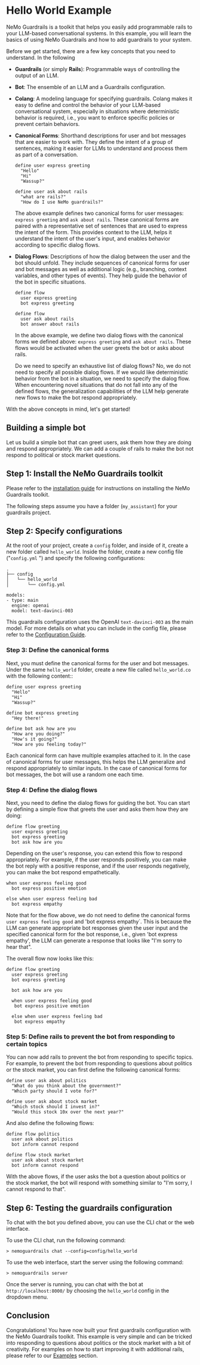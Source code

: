 # Hello World Example

NeMo Guardrails is a toolkit that helps you easily add programmable rails to your LLM-based conversational systems. In this example, you will learn the basics of using NeMo Guardrails and how to add guardrails to your system.

Before we get started, there are a few key concepts that you need to understand. In the following

- **Guardrails** (or simply **Rails**): Programmable ways of controlling the output of an LLM.

- **Bot**: The ensemble of an LLM and a Guardrails configuration.

- **Colang**: A modeling language for specifying guardrails. Colang makes it easy to define and control the behavior of your LLM-based conversational system, especially in situations where deterministic behavior is required, i.e., you want to enforce specific policies or prevent certain behaviors.

- **Canonical Forms**: Shorthand descriptions for user and bot messages that are easier to work with. They define the intent of a group of sentences, making it easier for LLMs to understand and process them as part of a conversation.

    ```
    define user express greeting
      "Hello"
      "Hi"
      "Wassup?"

    define user ask about rails
      "what are rails?"
      "How do I use NeMo guardrails?"
    ```

    The above example defines two canonical forms for user messages: `express greeting` and `ask about rails`. These canonical forms are paired with a representative set of sentences that are used to express the intent of the form. This provides context to the LLM, helps it understand the intent of the user's input, and enables behavior according to specific dialog flows.

- **Dialog Flows**: Descriptions of how the dialog between the user and the bot should unfold. They include sequences of canonical forms for user and bot messages as well as additional logic (e.g., branching, context variables, and other types of events). They help guide the behavior of the bot in specific situations.

    ```
    define flow
      user express greeting
      bot express greeting

    define flow
      user ask about rails
      bot answer about rails
    ```

    In the above example, we define two dialog flows with the canonical forms we defined above: `express greeting` and `ask about rails`. These flows would be activated when the user greets the bot or asks about rails.

    Do we need to specify an exhaustive list of dialog flows? No, we do not need to specify all possible dialog flows. If we would like deterministic behavior from the bot in a situation, we need to specify the dialog flow. When encountering novel situations that do not fall into any of the defined flows, the generalization capabilities of the LLM help generate new flows to make the bot respond appropriately.

With the above concepts in mind, let's get started!

## Building a simple bot

Let us build a simple bot that can greet users, ask them how they are doing and respond appropriately. We can add a couple of rails to make the bot not respond to political or stock market questions.

## Step 1: Install the NeMo Guardrails toolkit

Please refer to the [installation guide](installation-guide.md) for instructions on installing the NeMo Guardrails toolkit.

The following steps assume you have a folder (`my_assistant`) for your guardrails project.

## Step 2: Specify configurations

At the root of your project, create a `config` folder, and inside of it, create a new folder called `hello_world`. Inside the folder, create a new config file ("`config.yml` ") and specify the following configurations:

```
.
├── config
│   └── hello_world
│       └── config.yml
```

```
models:
- type: main
  engine: openai
  model: text-davinci-003
```

This guardrails configuration uses the OpenAI `text-davinci-003` as the main model. For more details on what you can include in the config file, please refer to the [Configuration Guide](../user_guide/configuration-guide.md).


### Step 3: Define the canonical forms

Next, you must define the canonical forms for the user and bot messages. Under the same `hello_world` folder, create a new file called `hello_world.co` with the following content::

```
define user express greeting
  "Hello"
  "Hi"
  "Wassup?"

define bot express greeting
  "Hey there!"

define bot ask how are you
  "How are you doing?"
  "How's it going?"
  "How are you feeling today?"
```

Each canonical form can have multiple examples attached to it. In the case of canonical forms for user messages, this helps the LLM generalize and respond appropriately to similar inputs. In the case of canonical forms for bot messages, the bot will use a random one each time.

### Step 4: Define the dialog flows

Next, you need to define the dialog flows for guiding the bot. You can start by defining a simple flow that greets the user and asks them how they are doing:

```
define flow greeting
  user express greeting
  bot express greeting
  bot ask how are you
```

Depending on the user's response, you can extend this flow to respond appropriately. For example, if the user responds positively, you can make the bot reply with a positive response, and if the user responds negatively, you can make the bot respond empathetically.

```
when user express feeling good
  bot express positive emotion

else when user express feeling bad
  bot express empathy
```

Note that for the flow above, we do not need to define the canonical forms `user express feeling good` and 'bot express empathy`. This is because the LLM can generate appropriate bot responses given the user input and the specified canonical form for the bot response, i.e., given 'bot express empathy', the LLM can generate a response that looks like "I'm sorry to hear that".

The overall flow now looks like this:

```
define flow greeting
  user express greeting
  bot express greeting

  bot ask how are you

  when user express feeling good
   bot express positive emotion

  else when user express feeling bad
   bot express empathy
```

### Step 5: Define rails to prevent the bot from responding to certain topics

You can now add rails to prevent the bot from responding to specific topics.
For example, to prevent the bot from responding to questions about politics or the stock market, you can first define the following canonical forms:

```
define user ask about politics
  "What do you think about the government?"
  "Which party should I vote for?"

define user ask about stock market
  "Which stock should I invest in?"
  "Would this stock 10x over the next year?"
```

And also define the following flows:

```
define flow politics
  user ask about politics
  bot inform cannot respond

define flow stock market
  user ask about stock market
  bot inform cannot respond
```

With the above flows, if the user asks the bot a question about politics or the stock market, the bot will respond with something similar to "I'm sorry, I cannot respond to that".

## Step 6: Testing the guardrails configuration

To chat with the bot you defined above, you can use the CLI chat or the web interface.

To use the CLI chat, run the following command:

```
> nemoguardrails chat --config=config/hello_world
```

To use the web interface, start the server using the following command:

```
> nemoguardrails server
```

Once the server is running, you can chat with the bot at `http://localhost:8000/` by choosing the `hello_world` config in the dropdown menu.

## Conclusion

Congratulations! You have now built your first guardrails configuration with the NeMo Guardrails toolkit. This example is very simple and can be tricked into responding to questions about politics or the stock market with a bit of creativity. For examples on how to start improving it with additional rails, please refer to our [Examples](../../examples) section.
